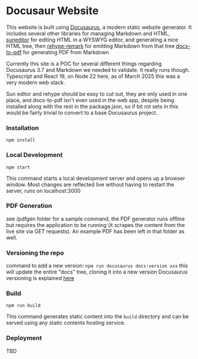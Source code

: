 # Docusaur Website

This website is built using [Docusaurus](https://docusaurus.io/), a modern static website generator.
It includes several other libraries for managing Markdown and HTML, 
[suneditor](https://github.com/JiHong88/suneditor) for editing HTML in a WYSWYG editor, and generating a nice HTML tree, then [rehype-remark](https://github.com/rehypejs/rehype-remark) for emitting Markdown from that tree
[docs-to-pdf](https://github.com/jean-humann/docs-to-pdf) for generating PDF from Markdown

Currently this site is a POC for several different things regarding Docusaurus 3.7 and Markdown we needed to validate. It really runs though. Typescript and React 19, on Node 22 here, as of March 2025 this was a very modern web stack. 

Sun editor and rehype should be easy to cut out, they are only used in one place, and docs-to-pdf isn't even used in the web app, despite being installed along with the rest in the package.json, so if bit rot sets in this would be fairly trivial to convert to a base Docusaurus project.


### Installation
```npm install```

### Local Development
```npm start```

This command starts a local development server and opens up a browser window. Most changes are reflected live without having to restart the server, runs on localhost:3000

### PDF Generation
see /pdfgen folder for a sample command, the PDF generator runs offline but requires the application to be running (it scrapes the content from the live site via GET requests). An example PDF has been left in that folder as well.

### Versioning the repo
command to add a new version:
```npm run docusaurus docs:version xxx```
this will update the entire "docs" tree, cloning it into a new version
Docusaurus versioning is explained [here](https://docusaurus.io/docs/versioning)

### Build
```npm run build```

This command generates static content into the `build` directory and can be served using any static contents hosting service.

### Deployment

TBD
